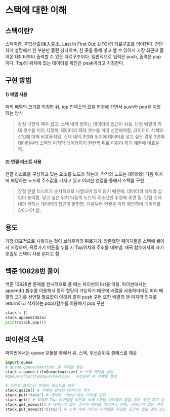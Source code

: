 스택에 대한 이해
==============
스택이란?
--------
스택이란, 후입선출(後入先出, Last In First Out; LIFO)의 자료구조를 의미한다. 간단하게 설명해서 한 부분만 뚫린 상자이며, 한 곳을 통해 넣고 뺼 수 있어서 가장 최근에 들어온 데이터부터 출력할 수 있는 자료구조이다. 일반적으로 입력은 push, 출력은 pop이다. Top의 위치에 있는 데이터를 확인은 peak이라고 지칭한다. 

구현 방법
------
#### 1) 배열 사용
미리 배열의 크기를 지정한 뒤, top 인덱스의 값을 변경해 가면서 push와 pop을 지정하는 방식
> 장점
구현이 매우 쉽고, 스택 내의 원하는 데이터에 접근이 쉬움.
> 단점
배열의 최대 갯수를 미리 지정해, 데이터의 최대 갯수를 미리 선언해야함. 
데이터의 삭제와 삽입에 대해 비효율적임. 스택 내의 3번째 위치에 데이터를 넣고 싶은 경우 3번째 데이터부터 스택의 마지막 데이터까지 한칸씩 뒤로 미뤄야 하기 떄문에 비효율적.

#### 2) 연결 리스트 사용
연결 리스트를 구성하고 있는 요소를 노드라 하는데, 각각의 노드는 데이터와 다음 위치에 해당하는 노드의 주소값을 가지고 있고 이러한 연결을 통해서 스택을 구현
> 장점
연결 리스트가 순차적으로 나열되어 있지 않기 때문에, 데이터의 삭제와 삽입이 용이함. 넣고 싶은 위치 다음의 노드의 주소값만 수정해 주면 됨.
> 단점
스택 내의 원하는 데이터의 접근이 불편함. 처음부터 연결을 따라 확인하며 데이터를 찾아가야 함.

용도
------
가장 대표적으로 사용되는 것이 브라우저의 뒤로가기. 방문했던 페이지들을 스택에 쌓아서 저장하며, 뒤로가기 버튼을 누를 시 Top위치의 주소를 내보냄.
재귀 함수에서의 자기 호출도 스택이 사용 된다고 함

백준 10828번 풀이
--------
백준 10828번 문제를 원시적으로 풀 때는 파이썬의 list를 이용.
파이썬에서는 append() 함수를 이용해서 동적 할당이 가능하기 때문에 배열을 사용하더라도 미리 배열의 크기를 선언할 필요없이 아래와 같이 push 구현
또한 배열의 맨 마지막 인자를 return하고 삭제하는 pop()함수를 이용해서 pop 구현
```py
stack = []
stack.append(data)
print(stack.pop())
```
파이썬의 스택
----------
파이썬에서는 queue 모듈을 통해서 큐, 스택, 우선순위큐 클래스를 제공
```py
import queue
# queue.Queue(maxsize) 큐 객체를 생성
stack = queue.LifoQueue(maxsize) # 스택 객체를 생성
#queue.PriorityQueue(maxsize)  우선순위 큐 객체를 생성

# 각각의 클래스는 아래의 매소드를 보유
stack.qsize() # 객체에 입력된 데이터의 갯수
stack.put("data") # 객체에 "data"라는 아이템 입력
stack.get() # 객체의 Top 아이템을 리턴후 삭제 (꺼낼 아이템이 없을 경우 무한 대기 상태에 빠짐)
stack.get_nowait() # 데이터가 없는 경우의 예외를 처리하기 위해. 데이터가 없는 경우 queue.Empty 예외 발생
stack.put_nowait("data2") # 스택 내에 더이상 아이템을 저장할 공간이 없을 경우 queue.Full 예외 발생
